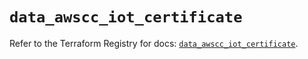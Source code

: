 # `data_awscc_iot_certificate`

Refer to the Terraform Registry for docs: [`data_awscc_iot_certificate`](https://registry.terraform.io/providers/hashicorp/awscc/0.70.0/docs/data-sources/iot_certificate).

